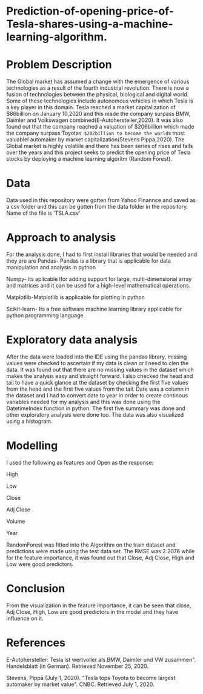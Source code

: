 # Prediction-of-opening-price-of-Tesla-shares-using-a-machine-learning-algorithm.

# Problem Description

The Global market has assumed a change with the emergence of various technologies as a result of the fourth industrial revolution. There is now a fusion of technologies between the physical, biological and digital world. Some of these technologies include autonomous vehicles in which Tesla is a key player in this domain. Tesla reached a market capitalization of $86billion on January 10,2020 and this made the company surpass BMW, Daimler and Volkswagen combined(E-Autohersteller,2020). It was also found out that the company reached a valuation of $206billion which made the company surpass Toyota`s $202billion to become the world`s most valuablel automaker by market capitalization(Stevens Pippa,2020). The Global market is highly volatiile and there has been series of rises and falls over the years and this project seeks to predict the opening price of Tesla stocks by deploying a machine learning algoritm (Random Forest). 


# Data

Data used in this repository were gotten from Yahoo Finannce and saved as a csv folder and this can be gotten from the data folder in the repository. Name of the file is 'TSLA.csv'

# Approach to analysis

For the analysis done, I had to first install libraries that would be needed and they are are 
Pandas- Pandas is a library that is applicable for data manipulation and analysis in python

Numpy- its aplicable lfor adding support for large, multi-dimensional array and matrices and it can be used for a high-level mathematical operations. 

Matplotlib-Matplotlib is applicable for plotting in python

Scikit-learn- Its a free software machine learning library applicable for python programming language


# Exploratory data analysis

After the data were loaded into the IDE using the pandas library, missing values were checked to ascertain if my data is clean or I need to clen the data. It was found out that there are no missing values in the dataset which makes the analysis easy and straight forward. I also checked the head and tail to have a quick glance at the dataset by checking the first five values from the head and the first five values from the tail. Date was a column in the dataset and I had to convert date to year in order to create continous variables needed for my analysis and this was done using the DatetimeIndex function in python. The first five summary was done and other exploratory analysis were done too. 
The data was also visualized using a histogram. 

# Modelling
I used the following as features and Open as the response: 

High

Low

Close

Adj Close

Volume

Year


RandomForest was fitted into the Algorithm on the train dataset and predictions were made using the test data set. The RMSE was 2.2076 while for the feature importance, it was found out that Close, Adj Close, High and Low were good predictors.

# Conclusion
From the visualization in the feature importance, it can be seen that close, Adj Close, High, Low are good predictors in the model and they have influence on it.

# References

E-Autohersteller: Tesla ist wertvoller als BMW, Daimler und VW zusammen". Handelsblatt (in German). Retrieved November 25, 2020.
 
 Stevens, Pippa (July 1, 2020). "Tesla tops Toyota to become largest automaker by market value". CNBC. Retrieved July 1, 2020.
